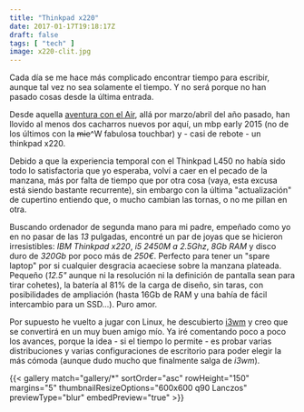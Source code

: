```yaml
---
title: "Thinkpad x220"
date: 2017-01-17T19:18:17Z
draft: false
tags: [ "tech" ]
image: x220-clit.jpg
---
```


<p>Cada d&iacute;a se me hace m&aacute;s complicado encontrar tiempo para escribir, aunque tal vez no sea solamente el tiempo. Y no ser&aacute; porque no han pasado cosas desde la &uacute;ltima entrada.</p>
<p>Desde aquella <a href="../../../../mi-reino-por-un-portatil.html">aventura con el Air</a>, all&aacute; por marzo/abril del a&ntilde;o pasado, han llovido al menos dos cacharros nuevos por aqu&iacute;, un mbp early 2015 (no de los &uacute;ltimos con la <span style="text-decoration: line-through;">mie</span>^W fabulosa touchbar) y - casi de rebote - un thinkpad x220.</p>
<p>Debido a que la experiencia temporal con el Thinkpad L450 no hab&iacute;a sido todo lo satisfactoria que yo esperaba, volv&iacute; a caer en el pecado de la manzana, m&aacute;s por falta de tiempo que por otra cosa (vaya, esta excusa est&aacute; siendo bastante recurrente), sin embargo con la &uacute;ltima "actualizaci&oacute;n" de cupertino entiendo que, o mucho cambian las tornas, o no me pillan en otra.</p>
<p>Buscando ordenador de segunda mano para mi padre, empe&ntilde;ado como yo en no pasar de las <em>13</em> pulgadas, encontr&eacute; un par de joyas que se hicieron irresistibles: <em>IBM Thinkpad x220</em>, <em>i5 2450M a 2.5Ghz</em>, <em>8Gb RAM</em> y disco duro de <em>320Gb</em> por poco m&aacute;s de <em>250&euro;</em>. Perfecto para tener un "spare laptop" por si cualquier desgracia acaeciese sobre la manzana plateada. Peque&ntilde;o (<em>12.5"</em> aunque ni la resoluci&oacute;n ni la definici&oacute;n de pantalla sean para tirar cohetes), la bater&iacute;a al 81% de la carga de dise&ntilde;o, sin taras, con posibilidades de ampliaci&oacute;n (hasta 16Gb de RAM y una bah&iacute;a de f&aacute;cil intercambio para un SSD...). Puro amor.</p>
<p>Por supuesto he vuelto a jugar con Linux, he descubierto <a href="https://i3wm.org/">i3wm</a> y creo que se convertir&aacute; en un muy buen amigo m&iacute;o. Ya ir&eacute; comentando poco a poco los avances, porque la idea - si el tiempo lo permite - es probar varias distribuciones y varias configuraciones de escritorio para poder elegir la m&aacute;s c&oacute;moda (aunque dudo mucho que finalmente salga de <em>i3wm</em>).</p>

{{< gallery match="gallery/*" sortOrder="asc" rowHeight="150" margins="5" thumbnailResizeOptions="600x600 q90 Lanczos"  previewType="blur" embedPreview="true" >}}

